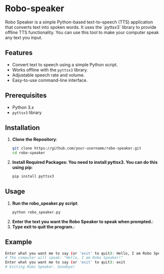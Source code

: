 # Robo-speaker

<p>Robo Speaker is a simple Python-based text-to-speech (TTS) application that converts text into spoken words. It uses the `pyttsx3` library to provide offline TTS functionality. You can use this tool to make your computer speak any text you input.</p>

## Features

- Convert text to speech using a simple Python script.
- Works offline with the `pyttsx3` library.
- Adjustable speech rate and volume.
- Easy-to-use command-line interface.

## Prerequisites

- Python 3.x
- `pyttsx3` library

## Installation

1. **Clone the Repository**:
   ```bash
   git clone https://github.com/your-username/robo-speaker.git
   cd robo-speaker
2. **Install Required Packages: You need to install pyttsx3. You can do this using pip**:
   ```bash
   pip install pyttsx3

## Usage
1. **Run the robo_speaker.py script**:
   ```bash
   python robo_speaker.py
2. **Enter the text you want the Robo Speaker to speak when prompted.**:
3. **Type exit to quit the program.**:

## Example
```bash
Enter what you want me to say (or 'exit' to quit): Hello, I am Robo Speaker!
# The computer will speak: "Hello, I am Robo Speaker!"
Enter what you want me to say (or 'exit' to quit): exit
# Exiting Robo Speaker. Goodbye!


  





   



